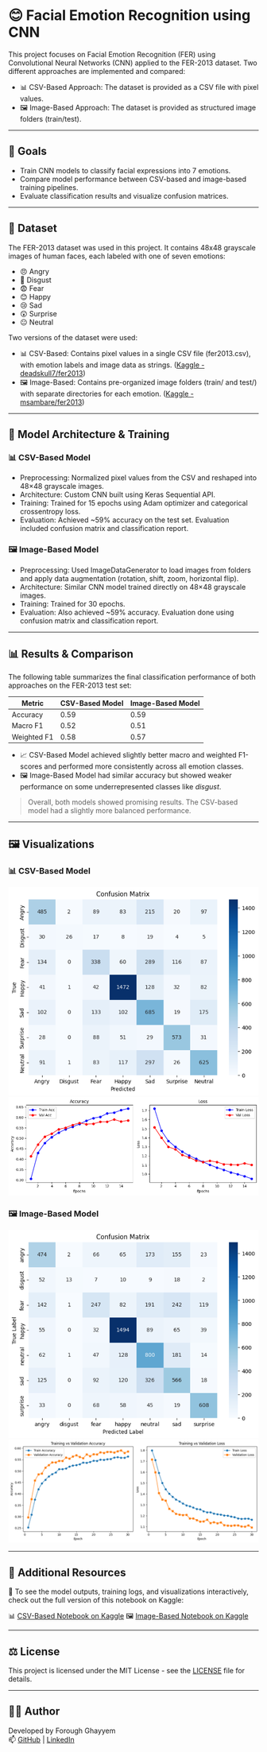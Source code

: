 # 😊 Facial Emotion Recognition using CNN

This project focuses on Facial Emotion Recognition (FER) using Convolutional Neural Networks (CNN) applied to the FER-2013 dataset. Two different approaches are implemented and compared:

- 📊 CSV-Based Approach: The dataset is provided as a CSV file with pixel values.  
- 🖼️ Image-Based Approach: The dataset is provided as structured image folders (train/test).

---

## 📌 Goals

- Train CNN models to classify facial expressions into 7 emotions.
- Compare model performance between CSV-based and image-based training pipelines.
- Evaluate classification results and visualize confusion matrices.

---

## 📁 Dataset

The FER-2013 dataset was used in this project. It contains 48x48 grayscale images of human faces, each labeled with one of seven emotions:

- 😠 Angry  
- 🤢 Disgust  
- 😨 Fear  
- 😊 Happy  
- 😢 Sad  
- 😲 Surprise  
- 😐 Neutral  

Two versions of the dataset were used:

- 📊 CSV-Based: Contains pixel values in a single CSV file (fer2013.csv), with emotion labels and image data as strings. ([Kaggle - deadskull7/fer2013](https://www.kaggle.com/datasets/deadskull7/fer2013))  
- 🖼️ Image-Based: Contains pre-organized image folders (train/ and test/) with separate directories for each emotion. ([Kaggle - msambare/fer2013](https://www.kaggle.com/datasets/msambare/fer2013))

---

## 🧠 Model Architecture & Training

### 📊 CSV-Based Model
- Preprocessing: Normalized pixel values from the CSV and reshaped into 48×48 grayscale images.  
- Architecture: Custom CNN built using Keras Sequential API.  
- Training: Trained for 15 epochs using Adam optimizer and categorical crossentropy loss.  
- Evaluation: Achieved ~59% accuracy on the test set. Evaluation included confusion matrix and classification report.

### 🖼️ Image-Based Model
- Preprocessing: Used ImageDataGenerator to load images from folders and apply data augmentation (rotation, shift, zoom, horizontal flip).  
- Architecture: Similar CNN model trained directly on 48×48 grayscale images.  
- Training: Trained for 30 epochs.  
- Evaluation: Also achieved ~59% accuracy. Evaluation done using confusion matrix and classification report.

---

## 📊 Results & Comparison

The following table summarizes the final classification performance of both approaches on the FER-2013 test set:

| Metric         | CSV-Based Model | Image-Based Model |
|----------------|------------------|--------------------|
| Accuracy       | 0.59             | 0.59               |
| Macro F1       | 0.52             | 0.51               |
| Weighted F1    | 0.58             | 0.57               |

- 📈 CSV-Based Model achieved slightly better macro and weighted F1-scores and performed more consistently across all emotion classes.
- 🖼️ Image-Based Model had similar accuracy but showed weaker performance on some underrepresented classes like *disgust*.

> Overall, both models showed promising results. The CSV-based model had a slightly more balanced performance.

---

## 🖼️ Visualizations

### 📊 CSV-Based Model
![Confusion Matrix - CSV](./CSV_Based_Model/images/confusion_matrix_csv.png)  
![Accuracy vs Loss - CSV](./CSV_Based_Model/images/accuracy_vs_loss_csv.png)

### 🖼️ Image-Based Model
![Confusion Matrix - Image](./Image_Based_Model/images/confusion_matrix_image.png)  
![Accuracy vs Loss - Image](./Image_Based_Model/images/accuracy_vs_loss_image.png)

---

## 🔗 Additional Resources

📘 To see the model outputs, training logs, and visualizations interactively, check out the full version of this notebook on Kaggle:  

📊 [CSV-Based Notebook on Kaggle](https://www.kaggle.com/code/foroughgh95/facial-emotion-recognition-csv-based)
🖼️ [Image-Based Notebook on Kaggle](https://www.kaggle.com/code/foroughgh95/facial-emotion-recognition-image-based)

---

## ⚖️ License  
This project is licensed under the MIT License - see the [LICENSE](../LICENSE) file for details.

---

## 👩‍💻 Author  
Developed by Forough Ghayyem  
📫 [GitHub](https://github.com/foroughm423) | [LinkedIn](https://www.linkedin.com/in/forough-ghayyem/)
